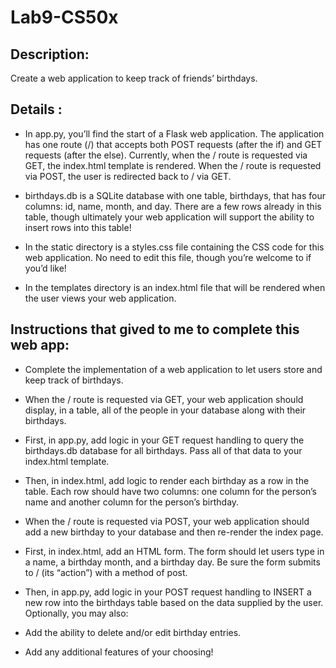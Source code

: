 # Lab9-CS50x

## Description:
Create a web application to keep track of friends’ birthdays.

## Details : 
- In app.py, you’ll find the start of a Flask web application. The application has one route (/) that accepts both POST requests (after the if) and GET requests (after the else). Currently, when the / route is requested via GET, the index.html template is rendered. When the / route is requested via POST, the user is redirected back to / via GET.

- birthdays.db is a SQLite database with one table, birthdays, that has four columns: id, name, month, and day. There are a few rows already in this table, though ultimately your web application will support the ability to insert rows into this table!

- In the static directory is a styles.css file containing the CSS code for this web application. No need to edit this file, though you’re welcome to if you’d like!

- In the templates directory is an index.html file that will be rendered when the user views your web application.


## Instructions that gived to me to complete this web app: 
- Complete the implementation of a web application to let users store and keep track of birthdays.

- When the / route is requested via GET, your web application should display, in a table, all of the people in your database along with their birthdays.

- First, in app.py, add logic in your GET request handling to query the birthdays.db database for all birthdays. Pass all of that data to your index.html template.

- Then, in index.html, add logic to render each birthday as a row in the table. Each row should have two columns: one column for the person’s name and another column for the person’s birthday.

- When the / route is requested via POST, your web application should add a new birthday to your database and then re-render the index page.

- First, in index.html, add an HTML form. The form should let users type in a name, a birthday month, and a birthday day. Be sure the form submits to / (its “action”) with a method of post.

- Then, in app.py, add logic in your POST request handling to INSERT a new row into the birthdays table based on the data supplied by the user.
Optionally, you may also:

- Add the ability to delete and/or edit birthday entries.
- Add any additional features of your choosing!